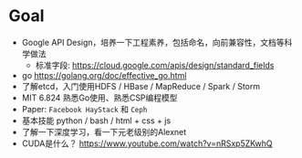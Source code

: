 # Goal

- Google API Design，培养一下工程素养，包括命名，向前兼容性，文档等科学做法
    * 标准字段: https://cloud.google.com/apis/design/standard_fields
- go https://golang.org/doc/effective_go.html
- 了解etcd，入门使用HDFS / HBase / MapReduce / Spark / Storm
- MIT 6.824 熟悉Go使用、熟悉CSP编程模型
- Paper: `Facebook HayStack` 和 `Ceph`
- 基本技能 python / bash / html + css + js
- 了解一下深度学习，看一下元老级别的Alexnet
- CUDA是什么？ https://www.youtube.com/watch?v=nRSxp5ZKwhQ